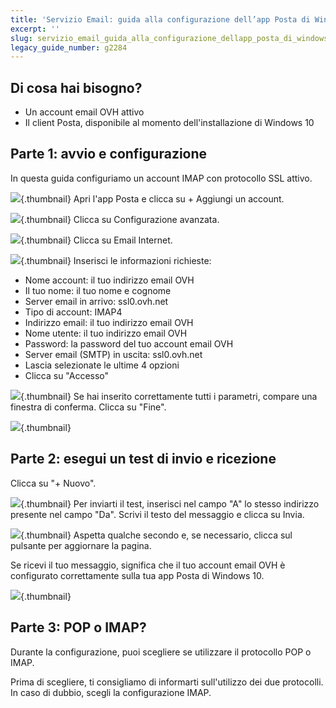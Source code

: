 ```yaml
---
title: 'Servizio Email: guida alla configurazione dell’app Posta di Windows 10'
excerpt: ''
slug: servizio_email_guida_alla_configurazione_dellapp_posta_di_windows_10
legacy_guide_number: g2284
---
```



## Di cosa hai bisogno?

- Un account email OVH attivo
- Il client Posta, disponibile al momento dell'installazione di Windows 10




## Parte 1: avvio e configurazione
In questa guida configuriamo un account IMAP con protocollo SSL attivo.

![](images/img_4485.jpg){.thumbnail}
Apri l'app Posta e clicca su + Aggiungi un account.

![](images/img_4486.jpg){.thumbnail}
Clicca su Configurazione avanzata.

![](images/img_4489.jpg){.thumbnail}
Clicca su Email Internet.

![](images/img_4490.jpg){.thumbnail}
Inserisci le informazioni richieste:


- Nome account: il tuo indirizzo email OVH
- Il tuo nome: il tuo nome e cognome
- Server email in arrivo: ssl0.ovh.net
- Tipo di account: IMAP4
- Indirizzo email: il tuo indirizzo email OVH
- Nome utente: il tuo indirizzo email OVH
- Password: la password del tuo account email OVH
- Server email (SMTP) in uscita: ssl0.ovh.net
- Lascia selezionate le ultime 4 opzioni
- Clicca su "Accesso"



![](images/img_4496.jpg){.thumbnail}
Se hai inserito correttamente tutti i parametri, compare una finestra di conferma.
Clicca su "Fine".

![](images/img_4497.jpg){.thumbnail}


## Parte 2: esegui un test di invio e ricezione
Clicca su "+ Nuovo".

![](images/img_4498.jpg){.thumbnail}
Per inviarti il test, inserisci nel campo "A" lo stesso indirizzo presente nel campo "Da".
Scrivi il testo del messaggio e clicca su Invia.

![](images/img_4499.jpg){.thumbnail}
Aspetta qualche secondo e, se necessario, clicca sul pulsante per aggiornare la pagina.

Se ricevi il tuo messaggio, significa che il tuo account email OVH è configurato correttamente sulla tua app Posta di Windows 10.

![](images/img_4500.jpg){.thumbnail}


## Parte 3: POP o IMAP?
Durante la configurazione, puoi scegliere se utilizzare il protocollo POP o IMAP.

Prima di scegliere, ti consigliamo di informarti sull'utilizzo dei due protocolli. In caso di dubbio, scegli la configurazione IMAP.

